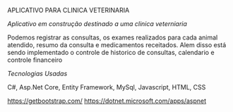 APLICATIVO PARA CLINICA VETERINARIA

*Aplicativo em construção destinado a uma clinica veterniaria*

Podemos registrar as consultas, os exames realizados para cada animal atendido, resumo da consulta e medicamentos receitados. 
Alem disso está sendo implementado o controle de historico de consultas, calendario e controle financeiro

*Tecnologias Usadas*

C#, Asp.Net Core, Entity Framework, MySql, Javascript, HTML, CSS

https://getbootstrap.com/
https://dotnet.microsoft.com/apps/aspnet


